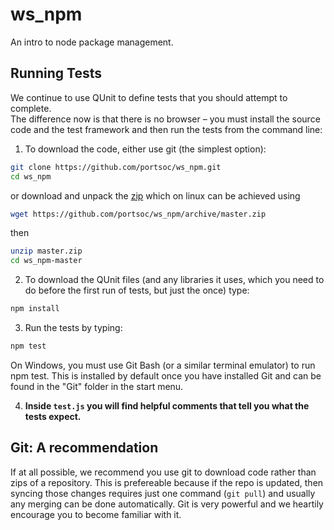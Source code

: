 ws_npm
======

An intro to node package management.


Running Tests
-------------

We continue to use QUnit to define tests that you should attempt to complete.  
The difference now is that there is no browser – you must install the source
code and the test framework and then run the tests from the command line:

1. To download the code, either use git (the simplest option):

  ```bash
  git clone https://github.com/portsoc/ws_npm.git
  cd ws_npm
  ```
  or download and unpack the [zip](https://github.com/portsoc/ws_npm/archive/master.zip)
  which on linux can be achieved using
  ```bash
  wget https://github.com/portsoc/ws_npm/archive/master.zip
  ```
  then
  ```bash
  unzip master.zip
  cd ws_npm-master
  ```

2. To download the QUnit files (and any libraries it uses, which you need to do before the first run of tests, but just the once) type:

  ```bash
  npm install
  ```

3. Run the tests by typing:

  ```bash
  npm test
  ```
  On Windows, you must use Git Bash (or a similar terminal emulator) to run npm test. This is installed by default once you have installed Git and can be found in the "Git" folder in the start menu.
  
4. **Inside `test.js` you will find helpful comments that tell you what the tests expect.**

Git: A recommendation
----------------------
If at all possible, we recommend you use git to download code rather than zips of a repository.  This is prefereable because if the repo is updated, then syncing those changes requires just one command (`git pull`) and usually any merging can be done automatically.  Git is very powerful and we heartily encourage you to become familiar with it.
